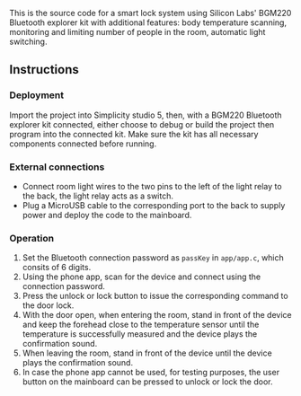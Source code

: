 This is the source code for a smart lock system using Silicon Labs' BGM220
Bluetooth explorer kit with additional features: body temperature scanning,
monitoring and limiting number of people in the room, automatic light switching.

## Instructions

### Deployment

Import the project into Simplicity studio 5, then, with a BGM220 Bluetooth
explorer kit connected, either choose to debug or build the project then program
into the connected kit. Make sure the kit has all necessary components connected
before running.

### External connections

- Connect room light wires to the two pins to the left of the light relay to the
back, the light relay acts as a switch.
- Plug a MicroUSB cable to the corresponding port to the back to supply power
and deploy the code to the mainboard.

### Operation

1. Set the Bluetooth connection password as `passKey` in `app/app.c`, which
consits of 6 digits.
2. Using the phone app, scan for the device and connect using the connection
password.
3. Press the unlock or lock button to issue the corresponding command to the
door lock.
4. With the door open, when entering the room, stand in front of the device and
keep the forehead close to the temperature sensor until the temperature is
successfully measured and the device plays the confirmation sound.
5. When leaving the room, stand in front of the device until the device plays
the confirmation sound.
6. In case the phone app cannot be used, for testing purposes, the user button
on the mainboard can be pressed to unlock or lock the door.